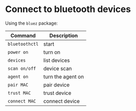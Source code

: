# Connect to bluetooth devices

Using the `bluez` package:

| Command        | Description       |
| -------------- | ----------------- |
| `bluetoothctl` | start             |
| `power on`     | turn on           |
| `devices`      | list devices      |
| `scan on/off`  | device scan       |
| `agent on`     | turn the agent on |
| `pair MAC`     | pair device       |
| `trust MAC`    | trust device      |
| `connect MAC`  | connect device    |

